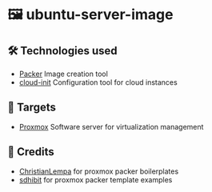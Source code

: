 # 🖼️ ubuntu-server-image

## 🛠️ Technologies used
- [Packer](https://www.packer.io/) Image creation tool
- [cloud-init](https://cloudinit.readthedocs.io/en/latest/) Configuration tool for cloud instances

## 🎯 Targets
- [Proxmox](https://www.proxmox.com/en/proxmox-ve) Software server for virtualization management

## 👏 Credits
- [ChristianLempa](https://github.com/ChristianLempa/boilerplates) for proxmox packer boilerplates
- [sdhibit](https://github.com/sdhibit/packer-proxmox-templates) for proxmox packer template examples
